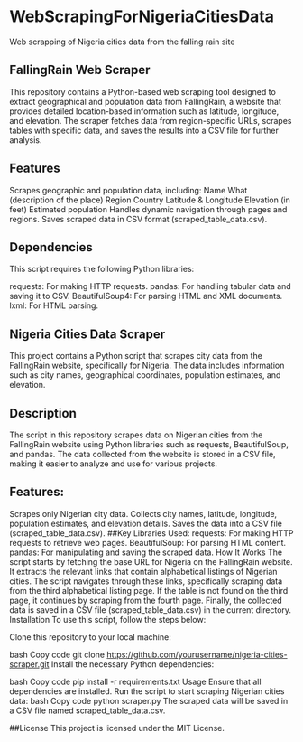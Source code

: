 # WebScrapingForNigeriaCitiesData
Web scrapping of Nigeria cities data from the falling rain site

## FallingRain Web Scraper
This repository contains a Python-based web scraping tool designed to extract geographical and population data from FallingRain, a website that provides detailed location-based information such as latitude, longitude, and elevation. The scraper fetches data from region-specific URLs, scrapes tables with specific data, and saves the results into a CSV file for further analysis.

## Features
Scrapes geographic and population data, including:
Name
What (description of the place)
Region
Country
Latitude & Longitude
Elevation (in feet)
Estimated population
Handles dynamic navigation through pages and regions.
Saves scraped data in CSV format (scraped_table_data.csv).
## Dependencies
This script requires the following Python libraries:

requests: For making HTTP requests.
pandas: For handling tabular data and saving it to CSV.
BeautifulSoup4: For parsing HTML and XML documents.
lxml: For HTML parsing.

## Nigeria Cities Data Scraper
This project contains a Python script that scrapes city data from the FallingRain website, specifically for Nigeria. The data includes information such as city names, geographical coordinates, population estimates, and elevation.

## Description
The script in this repository scrapes data on Nigerian cities from the FallingRain website using Python libraries such as requests, BeautifulSoup, and pandas. The data collected from the website is stored in a CSV file, making it easier to analyze and use for various projects.

## Features:
Scrapes only Nigerian city data.
Collects city names, latitude, longitude, population estimates, and elevation details.
Saves the data into a CSV file (scraped_table_data.csv).
##Key Libraries Used:
requests: For making HTTP requests to retrieve web pages.
BeautifulSoup: For parsing HTML content.
pandas: For manipulating and saving the scraped data.
How It Works
The script starts by fetching the base URL for Nigeria on the FallingRain website.
It extracts the relevant links that contain alphabetical listings of Nigerian cities.
The script navigates through these links, specifically scraping data from the third alphabetical listing page.
If the table is not found on the third page, it continues by scraping from the fourth page.
Finally, the collected data is saved in a CSV file (scraped_table_data.csv) in the current directory.
Installation
To use this script, follow the steps below:

Clone this repository to your local machine:

bash
Copy code
git clone https://github.com/yourusername/nigeria-cities-scraper.git
Install the necessary Python dependencies:

bash
Copy code
pip install -r requirements.txt
Usage
Ensure that all dependencies are installed.
Run the script to start scraping Nigerian cities data:
bash
Copy code
python scraper.py
The scraped data will be saved in a CSV file named scraped_table_data.csv.

##License
This project is licensed under the MIT License.
